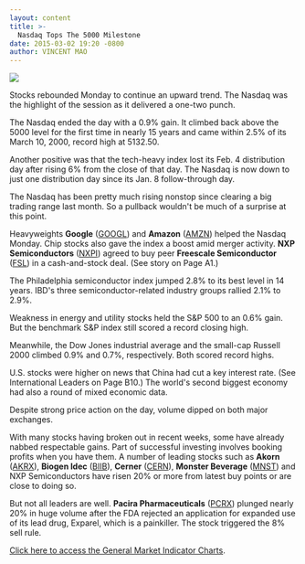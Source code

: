 ```yaml
---
layout: content
title: >-
  Nasdaq Tops The 5000 Milestone
date: 2015-03-02 19:20 -0800
author: VINCENT MAO
---
```






![](https://www.investors.com/wp-content/uploads/ibd-migrated-images/MPv_150303_635609066409772220.png)










Stocks rebounded Monday to continue an upward trend. The Nasdaq was the highlight of the session as it delivered a one-two punch.


The Nasdaq ended the day with a 0.9% gain. It climbed back above the 5000 level for the first time in nearly 15 years and came within 2.5% of its March 10, 2000, record high at 5132.50.


Another positive was that the tech-heavy index lost its Feb. 4 distribution day after rising 6% from the close of that day. The Nasdaq is now down to just one distribution day since its Jan. 8 follow-through day.


The Nasdaq has been pretty much rising nonstop since clearing a big trading range last month. So a pullback wouldn't be much of a surprise at this point.


Heavyweights **Google** ([GOOGL](https://research.investors.com/quote.aspx?symbol=GOOGL)) and **Amazon** ([AMZN](https://research.investors.com/quote.aspx?symbol=AMZN)) helped the Nasdaq Monday. Chip stocks also gave the index a boost amid merger activity. **NXP Semiconductors** ([NXPI](https://research.investors.com/quote.aspx?symbol=NXPI)) agreed to buy peer **Freescale Semiconductor** ([FSL](https://research.investors.com/quote.aspx?symbol=FSL)) in a cash-and-stock deal. (See story on Page A1.)


The Philadelphia semiconductor index jumped 2.8% to its best level in 14 years. IBD's three semiconductor-related industry groups rallied 2.1% to 2.9%.


Weakness in energy and utility stocks held the S&P 500 to an 0.6% gain. But the benchmark S&P index still scored a record closing high.


Meanwhile, the Dow Jones industrial average and the small-cap Russell 2000 climbed 0.9% and 0.7%, respectively. Both scored record highs.


U.S. stocks were higher on news that China had cut a key interest rate. (See International Leaders on Page B10.) The world's second biggest economy had also a round of mixed economic data.


Despite strong price action on the day, volume dipped on both major exchanges.


With many stocks having broken out in recent weeks, some have already nabbed respectable gains. Part of successful investing involves booking profits when you have them. A number of leading stocks such as **Akorn** ([AKRX](https://research.investors.com/quote.aspx?symbol=AKRX)), **Biogen Idec** ([BIIB](https://research.investors.com/quote.aspx?symbol=BIIB)), **Cerner** ([CERN](https://research.investors.com/quote.aspx?symbol=CERN)), **Monster Beverage** ([MNST](https://research.investors.com/quote.aspx?symbol=MNST)) and NXP Semiconductors have risen 20% or more from latest buy points or are close to doing so.


But not all leaders are well. **Pacira Pharmaceuticals** ([PCRX](https://research.investors.com/quote.aspx?symbol=PCRX)) plunged nearly 20% in huge volume after the FDA rejected an application for expanded use of its lead drug, Exparel, which is a painkiller. The stock triggered the 8% sell rule.


[Click here to access the General Market Indicator Charts](https://www.investors.com/pdf/GMI_030315.pdf).




